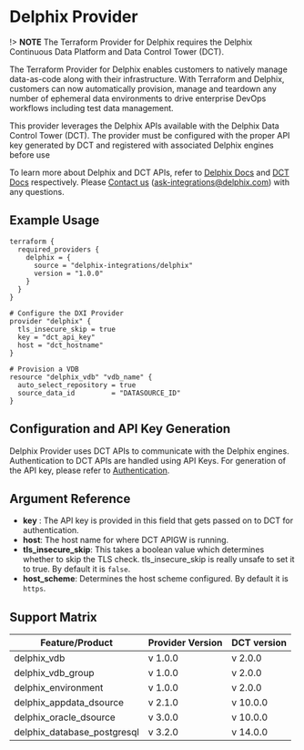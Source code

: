 # <provider> Delphix Provider

!> **NOTE**
The Terraform Provider for Delphix requires the Delphix Continuous Data Platform and Data Control Tower (DCT).


The Terraform Provider for Delphix enables customers to natively manage data-as-code along with their infrastructure.
With Terraform and Delphix, customers can now automatically provision, manage and teardown any number of ephemeral data environments to drive enterprise DevOps workflows including test data management.

This provider leverages the Delphix APIs available with the Delphix Data Control Tower (DCT). The provider must be configured with the proper API key generated by DCT and registered with associated Delphix engines before use

To learn more about Delphix and DCT APIs, refer to [Delphix Docs](https://docs.delphix.com) and [DCT Docs](https://docs.delphix.com/dct) respectively. Please [Contact us](ask-integrations@delphix.com) (ask-integrations@delphix.com) with any questions.

## Example Usage

```hcl
terraform {
  required_providers {
    delphix = {
      source = "delphix-integrations/delphix"
      version = "1.0.0"
    }
  }
}

# Configure the DXI Provider
provider "delphix" {
  tls_insecure_skip = true
  key = "dct_api_key"
  host = "dct_hostname"
}

# Provision a VDB
resource "delphix_vdb" "vdb_name" {
  auto_select_repository = true
  source_data_id         = "DATASOURCE_ID"
}
```

## Configuration and API Key Generation

Delphix Provider uses DCT APIs to communicate with the Delphix engines. Authentication to DCT APIs are handled using API Keys.
For generation of the API key, please refer to [Authentication](https://docs.delphix.com/dct/authentication-170164311.html).


## Argument Reference

* __key__ : The API key is provided in this field that gets passed on to DCT for authentication.
* __host__: The host name for where DCT APIGW is running.
* __tls_insecure_skip__: This takes a boolean value which determines whether to skip the TLS check. tls_insecure_skip is really unsafe to set it to true. By default it is `false`.
* __host_scheme__: Determines the host scheme configured. By default it is `https`.

## Support Matrix

Feature/Product | Provider Version | DCT version 
--- | --- | --- | 
delphix_vdb | v 1.0.0 | v 2.0.0 
delphix_vdb_group | v 1.0.0 | v 2.0.0 
delphix_environment | v 1.0.0 | v 2.0.0 
delphix_appdata_dsource | v 2.1.0 | v 10.0.0 
delphix_oracle_dsource | v 3.0.0 | v 10.0.0 
delphix_database_postgresql | v 3.2.0 | v 14.0.0 